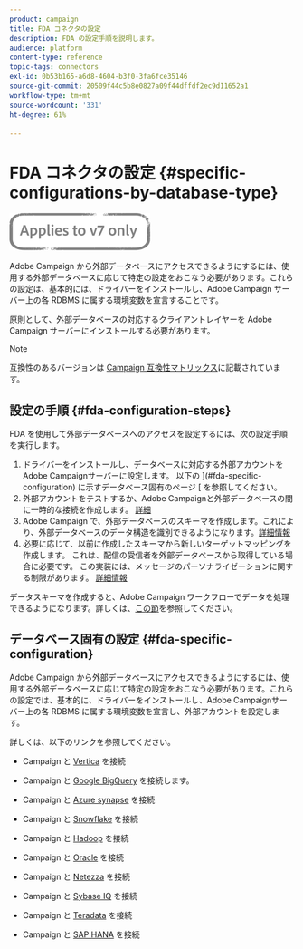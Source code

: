 ```yaml
---
product: campaign
title: FDA コネクタの設定
description: FDA の設定手順を説明します。
audience: platform
content-type: reference
topic-tags: connectors
exl-id: 0b53b165-a6d8-4604-b3f0-3fa6fce35146
source-git-commit: 20509f44c5b8e0827a09f44dffdf2ec9d11652a1
workflow-type: tm+mt
source-wordcount: '331'
ht-degree: 61%

---
```


# FDA コネクタの設定 {#specific-configurations-by-database-type}

![](../../assets/v7-only.svg)

Adobe Campaign から外部データベースにアクセスできるようにするには、使用する外部データベースに応じて特定の設定をおこなう必要があります。これらの設定は、基本的には、ドライバーをインストールし、Adobe Campaign サーバー上の各 RDBMS に属する環境変数を宣言することです。

原則として、外部データベースの対応するクライアントレイヤーを Adobe Campaign サーバーにインストールする必要があります。

>[!NOTE]
>
>互換性のあるバージョンは [Campaign 互換性マトリックス](../../rn/using/compatibility-matrix.md#FederatedDataAccessFDA)に記載されています。

## 設定の手順 {#fda-configuration-steps}

FDA を使用して外部データベースへのアクセスを設定するには、次の設定手順を実行します。

1. ドライバーをインストールし、データベースに対応する外部アカウントをAdobe Campaignサーバーに設定します。 以下の ](#fda-specific-configuration) に示すデータベース固有のページ [ を参照してください。
1. 外部アカウントをテストするか、Adobe Campaignと外部データベースの間に一時的な接続を作成します。 [詳細](../../installation/using/connecting-to-database.md)
1. Adobe Campaign で、外部データベースのスキーマを作成します。これにより、外部データベースのデータ構造を識別できるようになります。[詳細情報](../../installation/using/creating-data-schema.md)
1. 必要に応じて、以前に作成したスキーマから新しいターゲットマッピングを作成します。 これは、配信の受信者を外部データベースから取得している場合に必要です。 この実装には、メッセージのパーソナライゼーションに関する制限があります。 [詳細情報](../../installation/using/defining-data-mapping.md)

データスキーマを作成すると、Adobe Campaign ワークフローでデータを処理できるようになります。詳しくは、[この節](../../workflow/using/accessing-an-external-database--fda-.md)を参照してください。

## データベース固有の設定 {#fda-specific-configuration}

Adobe Campaign から外部データベースにアクセスできるようにするには、使用する外部データベースに応じて特定の設定をおこなう必要があります。これらの設定では、基本的に、ドライバーをインストールし、Adobe Campaignサーバー上の各 RDBMS に属する環境変数を宣言し、外部アカウントを設定します。

詳しくは、以下のリンクを参照してください。

* Campaign と [Vertica](../../installation/using/configure-fda-vertica.md) を接続

* Campaign と [Google BigQuery](../../installation/using/configure-fda-google-big-query.md) を接続します。

* Campaign と [Azure synapse](../../installation/using/configure-fda-synapse.md) を接続

* Campaign と [Snowflake](../../installation/using/configure-fda-snowflake.md) を接続

* Campaign と [Hadoop](../../installation/using/configure-fda-hadoop.md) を接続

* Campaign と [Oracle](../../installation/using/configure-fda-oracle.md) を接続

* Campaign と [Netezza](../../installation/using/configure-fda-netezza.md) を接続

* Campaign と [Sybase IQ](../../installation/using/configure-fda-sybase.md) を接続

* Campaign と [Teradata](../../installation/using/configure-fda-teradata.md) を接続

* Campaign と [SAP HANA](../../installation/using/configure-fda-sap-hana.md) を接続
